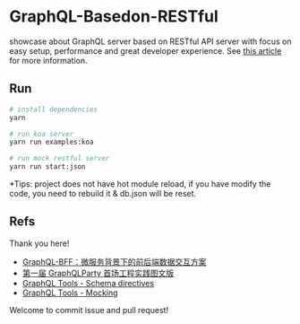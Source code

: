 # GraphQL-Basedon-RESTful

showcase about GraphQL server based on RESTful API server with focus on easy setup, performance and great developer experience. See [this article](https://juejin.im/post/5d5ad1c15188255d75170ab0) for more information.

## Run

```bash
# install dependencies
yarn

# run koa server
yarn run examples:koa

# run mock restful server
yarn run start:json
```

*Tips: project does not have hot module reload, if you have modify the code, you need to rebuild it & db.json will be reset.

## Refs

Thank you here!

- [GraphQL-BFF：微服务背景下的前后端数据交互方案](https://zhuanlan.zhihu.com/p/75241522)
- [第一届 GraphQLParty 首场工程实践图文版](https://zhuanlan.zhihu.com/p/38283930)
- [GraphQL Tools - Schema directives](https://www.apollographql.com/docs/graphql-tools/schema-directives/)
- [GraphQL Tools - Mocking](https://www.apollographql.com/docs/graphql-tools/mocking/)

Welcome to commit issue and pull request!
